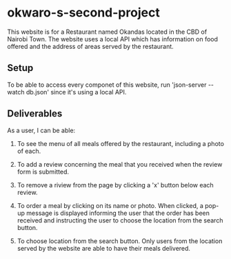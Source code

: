 # okwaro-s-second-project

This website is for a Restaurant named Okandas located in the CBD of Nairobi Town. The website uses a local API which has information on food offered and the address of areas served by the restaurant.

## Setup

To be able to access every componet of this website, run 'json-server --watch db.json' since it's using a local API.

## Deliverables

As a user, I can be able:

1. To see the menu of all meals offered by the restaurant, including a photo of each.

2. To add a review concerning the meal that you received when the review form is submitted.

3. To remove a riview from the page by clicking a 'x' button below each review.

4. To order a meal by clicking on its name or photo. When clicked, a pop-up message is displayed informing the user that the order has been received and instructing the user to choose the location from the search button.

5. To choose location from the search button. Only users from the location served by the website are able to have their meals delivered.

